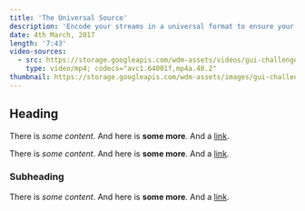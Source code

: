 ```yaml
---
title: 'The Universal Source'
description: 'Encode your streams in a universal format to ensure your media can be served using both the DASH and HLS protocols.'
date: 4th March, 2017
length: '7:43'
video-sources:
  - src: https://storage.googleapis.com/wdm-assets/videos/gui-challenges/centering.mp4
    type: video/mp4; codecs="avc1.64001f,mp4a.40.2"
thumbnail: https://storage.googleapis.com/wdm-assets/images/gui-challenges/centering.jpg
---
```

## Heading

There is *some content*. And here is **some more**. And a [link](http://test.com).

There is *some content*. And here is **some more**. And a [link](http://test.com).

### Subheading

There is *some content*. And here is **some more**. And a [link](http://test.com).
